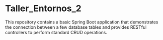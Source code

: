 # Taller_Entornos_2
This repository contains a basic Spring Boot application that demonstrates the connection between a few database tables and provides RESTful controllers to perform standard CRUD operations.
